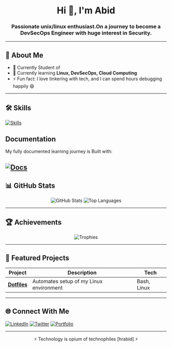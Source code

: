 <!-- Banner / Header -->
<!--
<p align="center">
  <img src="https://your-banner-image-link-here" alt="Banner" />
</p>
-->

<h1 align="center">Hi 👋, I'm Abid</h1>
<h3 align="center">Passionate unix/linux enthusiast.On a journey to become a <b>DevSecOps</b> Engineer with huge interest in <b>Security</b>.</h3>

---

## 🚀 About Me

- 📝 Currently Student of
- 🌱 Currently learning **Linux, DevSecOps, Cloud Computing**
- ⚡ Fun fact: I love tinkering with tech, and I can spend hours debugging happily 😄

---

## 🛠 Skills
<!-- Skill Icons -->
[![Skills](https://skillicons.dev/icons?i=linux,arch,bash,git,github,go,docker,neovim&perline=5)](https://skillicons.dev)

## Documentation

My fully documented learning journey is Built with:

[![Docs](https://skillicons.dev/icons?i=md,obsidian,github&perline=5)](https://skillicons.dev)
---

## 📊 GitHub Stats

<p align="center">
  <img src="https://github-readme-stats.vercel.app/api?username=hrabid&show_icons=true&theme=tokyonight" alt="GitHub Stats" />
  <img src="https://github-readme-stats.vercel.app/api/top-langs/?username=hrabid&layout=compact&theme=tokyonight" alt="Top Languages" />
</p>

---

## 🏆 Achievements

<p align="center">
  <img src="https://github-profile-trophy.vercel.app/?username=hrabid&theme=onedark" alt="Trophies" />
</p>

---

## 📂 Featured Projects

| Project | Description | Tech |
|---------|-------------|------|
| [**Dotfiles**](https://github.com/hrabid/Dotfiles) | Automates setup of my Linux environment | Bash, Linux |

---

## 🌐 Connect With Me

[![LinkedIn](https://img.shields.io/badge/LinkedIn-blue?logo=linkedin&logoColor=white)](https://linkedin.com/in/habibur-rahman-abid-828258366)
[![Twitter](https://img.shields.io/badge/Twitter-black?logo=twitter&logoColor=white)](https://twitter.com/hrabid2)
[![Portfolio](https://img.shields.io/badge/Portfolio-000?logo=firefox&logoColor=white)](https://)

---

<!-- Fun footer -->
<p align="center">⚡ Technology is opium of technophiles [hrabid] ⚡</p>
